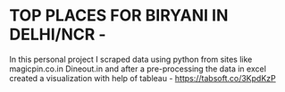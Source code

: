 # TOP PLACES FOR BIRYANI IN DELHI/NCR -

In this personal project I scraped data using python from sites like magicpin.co.in
Dineout.in and after a pre-processing the data in excel created a visualization with help of tableau - https://tabsoft.co/3KpdKzP
